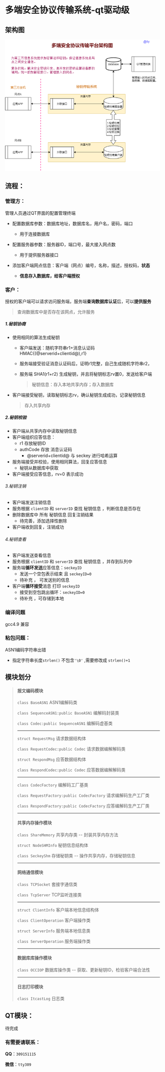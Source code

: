 # 多端安全协议传输系统-qt驱动级

## 架构图

![架构](安全传输平台架构.png)

## 流程：

### 管理方：

管理人员通过QT界面的配置管理终端

- 配置数据库参数：数据库地址，数据库名，用户名，密码，端口
  - 用于连接数据库
- 配置服务器参数：服务器ID，端口号，最大接入网点数
  - 用于提供服务器接口

- 添加客户端网点信息：客户端（网点）编号，名称，描述，授权码，**状态**
  - **信息存入数据库，给客户端授权**



### 客户：

授权的客户端可以请求访问服务端，服务端**查询数据库认证**后，可以**提供服务**

> 查询数据库中是否存在该网点，允许服务

##### 1.秘钥协商

- 使用相同的算法生成秘钥

  - 客户端发送：随机字符串r1+消息认证码HMAC{(@serverid+clientid@),r1}

  - 服务端接受验证消息认证码后，证明r1完整，自己生成随机字符串r2，

  - 服务端 SHA1(r1+r2) 生成秘钥，并且将秘钥标志rv置0，发送给客户端

    >  秘钥信息：存入本地共享内存；存入数据库

- 客户端接受秘钥，读取秘钥标志rv，确认秘钥生成成功，记录秘钥信息

  > 存入共享内存

##### 2.秘钥校验

- 客户端从共享内存中读取秘钥信息
- 客户端组织应答信息：
  - r1 存放秘钥ID
  - authCode 存放 消息认证码
    - @serverid+clientid@ 与 seckey 进行哈希运算
- 服务端接受并校验，使用相同算法，回复应答信息
  - 秘钥从数据库中获取
- 客户端接受应答信息，rv=0 表示成功

###### 3.秘钥注销

- 客户端发送注销信息
- 服务根据 `clientID` 和 `serverID` 查找 秘钥信息 ，判断信息是否存在
- 删除数据库中 所有 秘钥信息  回复注销结果
  - 待完善，添加选择性删除
- 客户端收到回复，注销成功

###### 4.秘钥查看

- 客户端发送查看信息
- 服务根据 `clientID` 和 `serverID` 查找 秘钥信息 ，并存到队列中
- 服务端**循环发送**应答信息：`seckeyID`
  - 发送一个空包表示结束 且 `seckeyID=0`
  - 待补充 ， 可发送别的信息
- 客户端**循环接受**消息 打印 `seckeyID`
  - 接受到空包跳出循环：`seckeyID=0`
  - 待补充  ，可存储到本地
### 编译问题

gcc4.9 兼容

### 粘包问题：

ASN1编码字符串出错

- 指定字符串长度`strlen()` 不包含`'\0'` ,需要修改成 `strlen()+1`

## 模块划分

> #### 报文编码模块
>
> `class BaseASN1`												ASN1编解码类
>
> `class SequenceASN1:public BaseASN1`	  编解码封装类
>
> `class Codec:public SequenceASN1`			 编解码虚基类
>
> ------
>
> `struct RequestMsg`									请求数据结构体
>
> `class RequestCodec:public Codec`  	 请求数据编解解码类
>
> `struct RespondMsg`									应答数据结构体
>
> `class RespondCodec:public Codec`	   应答数据编解解码类 
>
> ------
>
> `class CodecFactory`											    	编解码工厂基类
>
> `class RequestFactory:public CodecFactory`	  请求编解码生产工厂类
>
> `class RespondFactory:public CodecFactory`	  应答编解码生产工厂类
>
> ------
>
> #### 共享内存操作模块
>
> `class ShareMemory`			共享内存类 -- 封装共享内存方法
>
> `struct NodeSHMInfo`		  秘钥信息结构体
>
> `class SeckeyShm`				存储秘钥类 -- 操作共享内存，存储秘钥信息
>
> ------
>
> #### 网络通信模块
>
> `class TCPSocket`			套接字通信类
>
> `class TcpServer`			TCP监听连接类
>
> ------
>
> `struct ClientInfo`				客户端本地信息结构体
>
> `class ClientOperation`		客户端操作类
>
> `struct ServerInfo`				服务端本地信息类
>
> `class ServerOperation`		服务端操作类
>
> ------
>
> #### 数据库库操作模块
>
> `class OCCIOP`			数据库操作类  -- 获取、更新秘钥ID，检验客户端合法性
>
> ------
>
> #### 日志打印模块
>
> `class ItcastLog`			日志类

## QT模块：

待完成


### 有需要请联系：

**QQ**：`309151115`

**微信**：`tty309`

